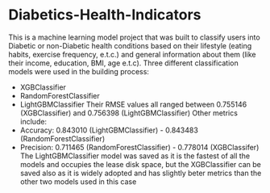 # Diabetics-Health-Indicators
This is a machine learning model project that was built to classify users into Diabetic or non-Diabetic health conditions based on their lifestyle (eating habits, exercise frequency, e.t.c.) and general information about them (like their income, education, BMI, age e.t.c). 
Three different classification models were used in the building process:
 - XGBClassifier
 - RandomForestClassifier
 - LightGBMClassifier
Their RMSE values all ranged between 0.755146 (XGBClassifier) and 0.756398 (LightGBMClassifier)
Other metrics include:
 - Accuracy: 0.843010 (LightGBMClassifier) - 0.843483 (RandomForestClassifier)
 - Precision: 0.711465 (RandomForestClassifier) - 0.778014 (XGBClassifer)
The LightGBMClassifier model was saved as it is the fastest of all the models and occupies the lease disk space, but the XGBClassifier can be saved also as it is widely adopted and has slightly beter metrics than the other two models used in this case
